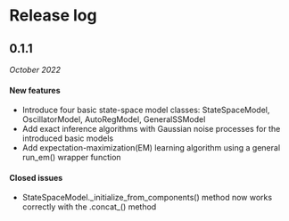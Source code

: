 # Release log

## 0.1.1
*October 2022*

#### New features

- Introduce four basic state-space model classes: StateSpaceModel, OscillatorModel, AutoRegModel, GeneralSSModel
- Add exact inference algorithms with Gaussian noise processes for the introduced basic models
- Add expectation-maximization(EM) learning algorithm using a general run_em() wrapper function

#### Closed issues

- StateSpaceModel.\_initialize_from_components() method now works correctly with the .concat\_() method
